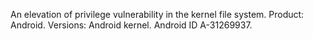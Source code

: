 An elevation of privilege vulnerability in the kernel file system. Product: Android. Versions: Android kernel. Android ID A-31269937.